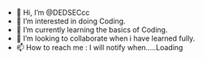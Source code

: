 - 👋 Hi, I’m @DEDSECcc 
- 👀 I’m interested in doing Coding.
- 🌱 I’m currently learning the basics of Coding.
- 💞️ I’m looking to collaborate when i have learned fully.
- 📫 How to reach me : I will notify when.....Loading

<!---
DEDSECcc/DEDSECcc is a ✨ special ✨ repository because its `README.md` (this file) appears on your GitHub profile.
You can click the Preview link to take a look at your changes.
--->
